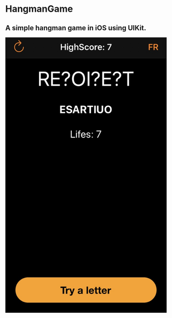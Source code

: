# HangmanGame

A simple hangman game in iOS using UIKit.
----------------------------------------

![](hangman.jpg)